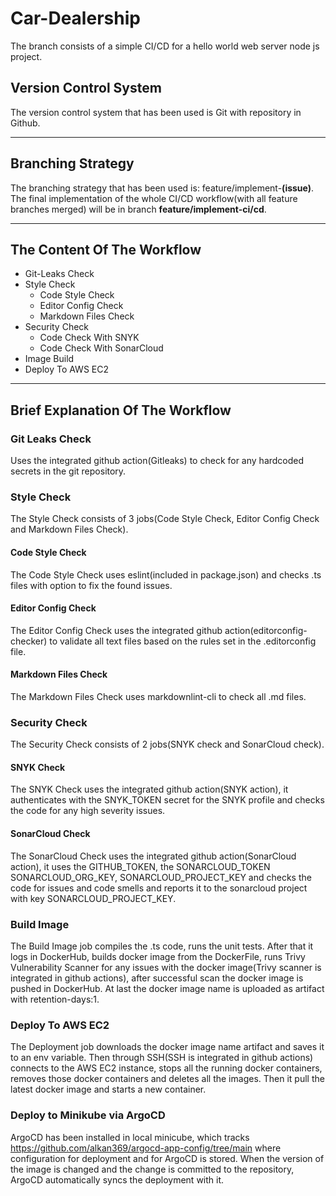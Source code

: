 # Car-Dealership

The branch consists of a simple CI/CD for a hello world
web server node js project.

## Version Control System

The version control system that has been used
is Git with repository in Github.

---

## Branching Strategy

The branching strategy that has been used is:
feature/implement-**(issue)**.
The final implementation of the whole CI/CD workflow(with all
feature branches merged)
will be in branch **feature/implement-ci/cd**.

---

## The Content Of The Workflow

* Git-Leaks Check
* Style Check
  * Code Style Check
  * Editor Config Check
  * Markdown Files Check
* Security Check
  * Code Check With SNYK
  * Code Check With SonarCloud
* Image Build
  <!-- * Compile TS Code To JS
  * Run Unit Tests
  * Build Docker Image
  * Push To DockerHub
  * And Upload -->
* Deploy To AWS EC2

---

## Brief Explanation Of The Workflow

### Git Leaks Check

Uses the integrated github action(Gitleaks) to check
for any hardcoded secrets in the git repository.

### Style Check

The Style Check consists of 3 jobs(Code Style Check,
Editor Config Check and Markdown Files Check).

#### Code Style Check

The Code Style Check uses eslint(included in package.json)
and checks .ts files with option to fix the found issues.

#### Editor Config Check

The Editor Config Check uses the integrated github action(editorconfig-checker)
to validate all text files
based on the rules set in the .editorconfig file.

#### Markdown Files Check

The Markdown Files Check uses markdownlint-cli to check all .md files.

### Security Check

The Security Check consists of 2 jobs(SNYK check and SonarCloud check).

#### SNYK Check

The SNYK Check uses the integrated github action(SNYK action),
it authenticates with the SNYK_TOKEN secret
for the SNYK profile and checks the code
for any high severity issues.

#### SonarCloud Check

The SonarCloud Check uses the integrated github action(SonarCloud action),
it uses the GITHUB_TOKEN, the SONARCLOUD_TOKEN
SONARCLOUD_ORG_KEY, SONARCLOUD_PROJECT_KEY and
checks the code for issues and code smells and reports it
to the sonarcloud project with key SONARCLOUD_PROJECT_KEY.

### Build Image

The Build Image job compiles the .ts code, runs the unit tests.
After that it logs in DockerHub, builds docker image from the DockerFile,
runs Trivy Vulnerability Scanner for any issues
with the docker image(Trivy scanner is integrated in github actions),
after successful scan the docker image is pushed in DockerHub.
At last the docker image name is uploaded as artifact with retention-days:1.

### Deploy To AWS EC2

The Deployment job downloads the docker image name artifact and saves
it to an env variable.
Then through SSH(SSH is integrated in github actions) connects
to the AWS EC2 instance, stops all the running docker containers,
removes those docker containers and deletes all the images.
Then it pull the latest docker image and starts a new container.

### Deploy to Minikube via ArgoCD

ArgoCD has been installed in local minicube, which tracks
https://github.com/alkan369/argocd-app-config/tree/main
where configuration for deployment and for ArgoCD is stored.
When the version of the image is changed and the change is committed to the repository, ArgoCD automatically syncs the deployment with it.
